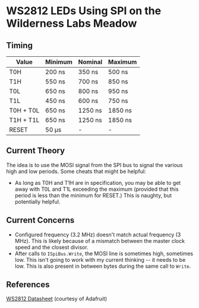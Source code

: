 # WS2812 LEDs Using SPI on the Wilderness Labs Meadow

## Timing

|Value    |Minimum|Nominal|Maximum|
|---------|-------|-------|-------|
|T0H      |200 ns |350 ns |500 ns |
|T1H      |550 ns |700 ns |850 ns |
|T0L      |650 ns |800 ns |950 ns |
|T1L      |450 ns |600 ns |750 ns |
|T0H + T0L|650 ns |1250 ns|1850 ns|
|T1H + T1L|650 ns |1250 ns|1850 ns|
|RESET    |50 µs  |-      |-      |

## Current Theory

The idea is to use the MOSI signal from the SPI bus to signal the various high
and low periods. Some cheats that might be helpful:

* As long as T0H and T1H are in specification, you may be able to get away with
  T0L and T1L exceeding the maximum (provided that this period is less than the
  minimum for RESET.) This is naughty, but potentially helpful.

## Current Concerns

* Configured frequency (3.2 MHz) doesn't match actual frequency (3 MHz). This
  is likely because of a mismatch between the master clock speed and the
  closest divisor.
* After calls to `ISpiBus.Write`, the MOSI line is sometimes high, sometimes
  low. This isn't going to work with my current thinking -- it needs to be low.
  This is also present in between bytes during the same call to `Write`.

## References

[WS2812 Datasheet](https://cdn-shop.adafruit.com/datasheets/WS2812.pdf) (courtesy of Adafruit)
